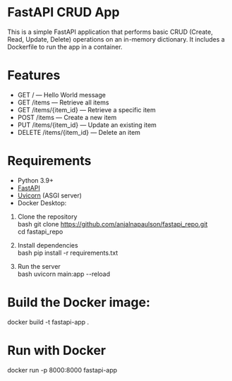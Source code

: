 #  FastAPI CRUD App
This is a simple FastAPI application that performs basic CRUD (Create, Read, Update, Delete) operations on an in-memory dictionary. It includes a Dockerfile to run the app in a container.

# Features
- GET / — Hello World message  
- GET /items — Retrieve all items  
- GET /items/{item_id} — Retrieve a specific item  
- POST /items — Create a new item  
- PUT /items/{item_id} — Update an existing item  
- DELETE /items/{item_id} — Delete an item 

# Requirements

- Python 3.9+
- [FastAPI](https://fastapi.tiangolo.com/)
- [Uvicorn](https://www.uvicorn.org/) (ASGI server)
- Docker Desktop: 
1. Clone the repository  
    bash
    git clone https://github.com/anjalnapaulson/fastapi_repo.git    
    cd fastapi_repo

2. Install dependencies  
    bash
    pip install -r requirements.txt

3. Run the server  
    bash
    uvicorn main:app --reload

# Build the Docker image:

docker build -t fastapi-app .

# Run with Docker

docker run -p 8000:8000 fastapi-app